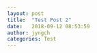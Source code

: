 ```yaml
---
layout: post
title:  "Test Post 2"
date:   2018-09-12 08:53:59
author: jyngch
categories: Test
---
```

